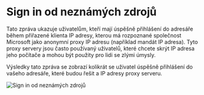 <properties
    pageTitle="Sign in od neznámých zdrojů"
    description="Zprávu, která ukazuje uživatelům, kteří úspěšně odhlášeni do adresáře z anonymní proxy IP adresu."
    services="active-directory"
    documentationCenter=""
    authors="SSalahAhmed"
    manager="femila"
    editor=""/>

<tags
    ms.service="active-directory"
    ms.workload="identity"
    ms.tgt_pltfrm="na"
    ms.devlang="na"
    ms.topic="article"
    ms.date="03/04/2016"
    ms.author="saah;kenhoff"/>

# <a name="sign-ins-from-unknown-sources"></a>Sign in od neznámých zdrojů
Tato zpráva ukazuje uživatelům, kteří mají úspěšně přihlášení do adresáře během přiřazené klienta IP adresy, kterou má rozpoznané společnost Microsoft jako anonymní proxy IP adresu (například mandát IP adresa). Tyto proxy servery jsou často používaný uživatelů, které chcete skrýt IP adresa jeho počítače a mohou být použity pro lidi se zlými úmysly.

Výsledky tato zpráva se zobrazí kolikrát se uživatel úspěšně přihlášení do vašeho adresáře, které budou řešit a IP adresy proxy serveru.


![Sign in od neznámých zdrojů](./media/active-directory-reporting-sign-ins-from-unknown-sources/signInsFromUnknownSources.PNG)
